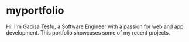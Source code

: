 # myportfolio
Hi! I'm Gadisa Tesfu, a Software Engineer with a passion for web and app development. This portfolio showcases some of my recent projects.
